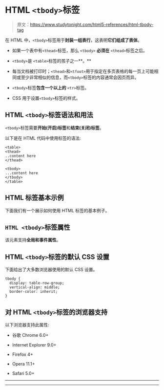 # HTML `<tbody>`标签

> 原文：<https://www.studytonight.com/html5-references/html-tbody-tag>

在 HTML 中，`<tbody>`标签用于**封装一组表行**，这表明**它们组成了表体**。

*   如果一个表中有`<thead>`标签，那么 `<tbody>` **必须在** `<thead>`标签之后。

*   `<tbody>`是 `<table>`标签的孩子之一**。**

*   每当文档被打印时；`<thead>`和`<tfoot>`用于指定在多页表格的每一页上可能相同或至少非常相似的信息，而`<tbody>`标签的内容通常会因页而异。

*   `<tbody>`标签**包含一个以上的** `<tr>`标签。

*   CSS 用于设置`<tbody>`标签的样式。

## HTML `<tbody>`标签语法和用法

`<tbody>`标签需要**开始(开启)标签**和**结束(关闭)标签**。

以下是在 HTML 代码中使用标签的语法:

```
<table>
<thead>
..content here
</thead>

<tbody>
...content here
</tbody>
</table>
```

## HTML 标签基本示例

下面我们有一个展示如何使用 HTML 标签的基本例子。

## `HTML <tbody>`标签属性

该元素支持**全局和事件属性**。

## HTML `<tbody>`标签的默认 CSS 设置

下面给出了大多数浏览器使用的默认 CSS 设置。

```
tbody {
  display: table-row-group;
  vertical-align: middle;
  border-color: inherit;
}
```

## 对 HTML `<tbody>`标签的浏览器支持

以下浏览器支持此属性:

*   谷歌 Chrome 6.0+

*   Internet Explorer 9.0+

*   Firefox 4+

*   Opera 11.1+

*   Safari 5.0+

* * *

* * *